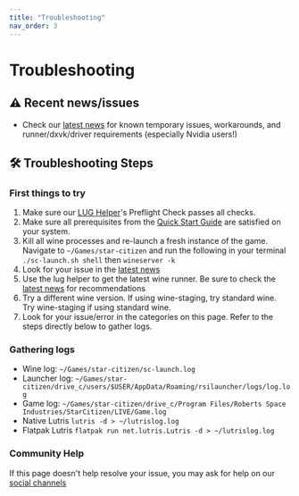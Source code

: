 ```yaml
---
title: "Troubleshooting"
nav_order: 3
---
```


# Troubleshooting

## ⚠️ Recent news/issues
- Check our [latest news](/#news) for known temporary issues, workarounds, and runner/dxvk/driver requirements (especially Nvidia users!)

## 🛠️ Troubleshooting Steps

### First things to try
1. Make sure our [LUG Helper](https://github.com/starcitizen-lug/lug-helper)'s Preflight Check passes all checks.
2. Make sure all prerequisites from the [Quick Start Guide](/Quick-Start-Guide) are satisfied on your system.
3. Kill all wine processes and re-launch a fresh instance of the game.
   Navigate to `~/Games/star-citizen` and run the following in your terminal `./sc-launch.sh shell` then `wineserver -k`
5. Look for your issue in the [latest news](/#news)
6. Use the lug helper to get the latest wine runner. Be sure to check the [latest news](/#general-news) for recommendations
7. Try a different wine version. If using wine-staging, try standard wine. Try wine-staging if using standard wine.
8. Look for your issue/error in the categories on this page. Refer to the steps directly below to gather logs.

### Gathering logs
- Wine log: `~/Games/star-citizen/sc-launch.log`
- Launcher log: `~/Games/star-citizen/drive_c/users/$USER/AppData/Roaming/rsilauncher/logs/log.log`
- Game log: `~/Games/star-citizen/drive_c/Program Files/Roberts Space Industries/StarCitizen/LIVE/Game.log`
- Native Lutris `lutris -d > ~/lutrislog.log`
- Flatpak Lutris `flatpak run net.lutris.Lutris -d > ~/lutrislog.log`


### Community Help
If this page doesn't help resolve your issue, you may ask for help on our [social channels](/)
